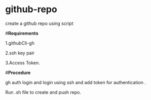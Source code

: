 # **github-repo**
create a github repo using script

#**Requirements**

1.githubCli-gh

2.ssh key pair

3.Access Token.

#**Procedure** 

gh auth login
and login using ssh and add token for authentication .

Run .sh file to create and push repo.
